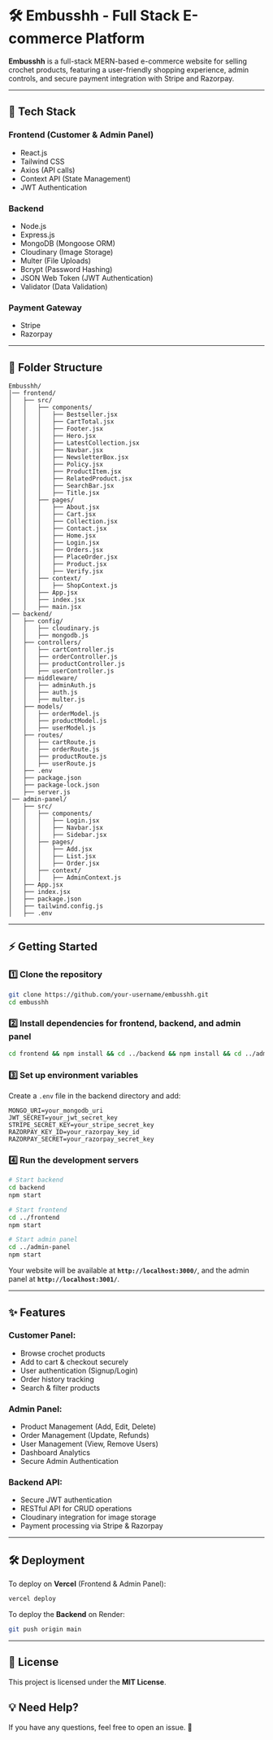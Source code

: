 # 🛠️ Embusshh - Full Stack E-commerce Platform

**Embusshh** is a full-stack MERN-based e-commerce website for selling crochet products, featuring a user-friendly shopping experience, admin controls, and secure payment integration with Stripe and Razorpay.

---
## 🚀 Tech Stack

### **Frontend** (Customer & Admin Panel)
- React.js
- Tailwind CSS
- Axios (API calls)
- Context API (State Management)
- JWT Authentication

### **Backend**
- Node.js
- Express.js
- MongoDB (Mongoose ORM)
- Cloudinary (Image Storage)
- Multer (File Uploads)
- Bcrypt (Password Hashing)
- JSON Web Token (JWT Authentication)
- Validator (Data Validation)

### **Payment Gateway**
- Stripe
- Razorpay

---
## 📂 Folder Structure

```
Embusshh/
│── frontend/
│   ├── src/
│   │   ├── components/
│   │   │   ├── Bestseller.jsx
│   │   │   ├── CartTotal.jsx
│   │   │   ├── Footer.jsx
│   │   │   ├── Hero.jsx
│   │   │   ├── LatestCollection.jsx
│   │   │   ├── Navbar.jsx
│   │   │   ├── NewsletterBox.jsx
│   │   │   ├── Policy.jsx
│   │   │   ├── ProductItem.jsx
│   │   │   ├── RelatedProduct.jsx
│   │   │   ├── SearchBar.jsx
│   │   │   ├── Title.jsx
│   │   ├── pages/
│   │   │   ├── About.jsx
│   │   │   ├── Cart.jsx
│   │   │   ├── Collection.jsx
│   │   │   ├── Contact.jsx
│   │   │   ├── Home.jsx
│   │   │   ├── Login.jsx
│   │   │   ├── Orders.jsx
│   │   │   ├── PlaceOrder.jsx
│   │   │   ├── Product.jsx
│   │   │   ├── Verify.jsx
│   │   ├── context/
│   │   │   ├── ShopContext.js
│   │   ├── App.jsx
│   │   ├── index.jsx
│   │   ├── main.jsx
│── backend/
│   ├── config/
│   │   ├── cloudinary.js
│   │   ├── mongodb.js
│   ├── controllers/
│   │   ├── cartController.js
│   │   ├── orderController.js
│   │   ├── productController.js
│   │   ├── userController.js
│   ├── middleware/
│   │   ├── adminAuth.js
│   │   ├── auth.js
│   │   ├── multer.js
│   ├── models/
│   │   ├── orderModel.js
│   │   ├── productModel.js
│   │   ├── userModel.js
│   ├── routes/
│   │   ├── cartRoute.js
│   │   ├── orderRoute.js
│   │   ├── productRoute.js
│   │   ├── userRoute.js
│   ├── .env
│   ├── package.json
│   ├── package-lock.json
│   ├── server.js
│── admin-panel/
│   ├── src/
│   │   ├── components/
│   │   │   ├── Login.jsx
│   │   │   ├── Navbar.jsx
│   │   │   ├── Sidebar.jsx
│   │   ├── pages/
│   │   │   ├── Add.jsx
│   │   │   ├── List.jsx
│   │   │   ├── Order.jsx
│   │   ├── context/
│   │   │   ├── AdminContext.js
│   ├── App.jsx
│   ├── index.jsx
│   ├── package.json
│   ├── tailwind.config.js
│   ├── .env
```
---
## ⚡ Getting Started

### 1️⃣ Clone the repository
```sh
git clone https://github.com/your-username/embusshh.git
cd embusshh
```

### 2️⃣ Install dependencies for frontend, backend, and admin panel
```sh
cd frontend && npm install && cd ../backend && npm install && cd ../admin-panel && npm install
```

### 3️⃣ Set up environment variables
Create a `.env` file in the backend directory and add:
```
MONGO_URI=your_mongodb_uri
JWT_SECRET=your_jwt_secret_key
STRIPE_SECRET_KEY=your_stripe_secret_key
RAZORPAY_KEY_ID=your_razorpay_key_id
RAZORPAY_SECRET=your_razorpay_secret_key
```

### 4️⃣ Run the development servers
```sh
# Start backend
cd backend
npm start

# Start frontend
cd ../frontend
npm start

# Start admin panel
cd ../admin-panel
npm start
```

Your website will be available at **`http://localhost:3000/`**, and the admin panel at **`http://localhost:3001/`**.

---
## ✨ Features

### **Customer Panel:**
- Browse crochet products
- Add to cart & checkout securely
- User authentication (Signup/Login)
- Order history tracking
- Search & filter products

### **Admin Panel:**
- Product Management (Add, Edit, Delete)
- Order Management (Update, Refunds)
- User Management (View, Remove Users)
- Dashboard Analytics
- Secure Admin Authentication

### **Backend API:**
- Secure JWT authentication
- RESTful API for CRUD operations
- Cloudinary integration for image storage
- Payment processing via Stripe & Razorpay

---
## 🛠️ Deployment

To deploy on **Vercel** (Frontend & Admin Panel):
```sh
vercel deploy
```
To deploy the **Backend** on Render:
```sh
git push origin main
```
---
## 📜 License
This project is licensed under the **MIT License**.

## 💡 Need Help?
If you have any questions, feel free to open an issue. 🚀

